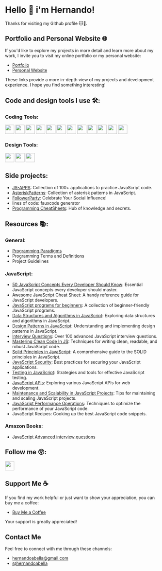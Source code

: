 # Hello 👋 i'm Hernando!
Thanks for visiting my Github profile 🐱🐙.

## Portfolio and Personal Website 🌐

If you'd like to explore my projects in more detail and learn more about my work, I invite you to visit my online portfolio or my personal website:

- [Portfolio](https://hernandoabella.github.io/portfolio/)
- [Personal Website](https://www.hernandoabella.dev)

These links provide a more in-depth view of my projects and development experience. I hope you find something interesting!

## Code and design tools I use 🛠️:

### Coding Tools:
<span><img src="https://cdn.jsdelivr.net/gh/devicons/devicon/icons/html5/html5-original.svg" width="30px"/></span>
<span><img src="https://cdn.jsdelivr.net/gh/devicons/devicon/icons/css3/css3-original.svg" width="30px"/></span>
<span><img src="https://cdn.jsdelivr.net/gh/devicons/devicon/icons/javascript/javascript-original.svg" width="30px"/></span>
<span><img src="https://cdn.jsdelivr.net/gh/devicons/devicon/icons/bootstrap/bootstrap-original.svg" width="30px"/></span>
<span><img src="https://cdn.jsdelivr.net/gh/devicons/devicon/icons/tailwindcss/tailwindcss-plain.svg" width="30px"/></span> 
<span><img src="https://cdn.jsdelivr.net/gh/devicons/devicon/icons/typescript/typescript-original.svg" width="30px"/></span>
<span><img src="https://cdn.jsdelivr.net/gh/devicons/devicon/icons/react/react-original.svg" width="30px"/></span>
<span><img src="https://cdn.jsdelivr.net/gh/devicons/devicon/icons/nextjs/nextjs-original.svg" width="30px"/></span>
<span><img src="https://cdn.jsdelivr.net/gh/devicons/devicon/icons/vscode/vscode-original.svg" width="30px"/></span>
<span><img src="https://cdn.jsdelivr.net/gh/devicons/devicon/icons/bash/bash-original.svg" width="30px"/></span>
<span><img src="https://cdn.jsdelivr.net/gh/devicons/devicon/icons/git/git-original.svg" width="30px"/></span>
<span><img src="https://cdn.jsdelivr.net/gh/devicons/devicon/icons/github/github-original.svg" width="30px"/></span>

### Design Tools:
<span><img src="https://cdn.jsdelivr.net/gh/devicons/devicon/icons/canva/canva-original.svg" width="30px"/></span>
<span><img src="https://cdn.jsdelivr.net/gh/devicons/devicon/icons/figma/figma-original.svg" width="30px"/></span>
<span><img src="https://cdn.jsdelivr.net/gh/devicons/devicon/icons/illustrator/illustrator-plain.svg" width="30px"/></span>


## Side projects:
- [JS-APPS](https://github.com/hernandoabella/js-apps): Collection of 100+ applications to practice JavaScript code.
- [AsteriskPatterns](https://github.com/hernandoabella/asteriskpatterns): Collection of asterisk patterns in JavaScript.
- [FollowerParty](https://github.com/hernandoabella/followerparty): Celebrate Your Social Influence!
- lines of code: fauxcode generator
- [Programming CheatSheets](https://github.com/hernandoabella/programming-cheatsheets): Hub of knowledge and secrets.

## Resources 📚:
### General: 
- [Programming Paradigms](https://github.com/hernandoabella/programming-paradigms)
- Programming Terms and Definitions
- Project Guidelines

### JavaScript:
- [50 JavaScript Concepts Every Developer Should Know](https://github.com/hernandoabella/50-concepts-every-javascript-developer-should-know): Essential JavaScript concepts every developer should master.
- Awesome JavaScript Cheat Sheet: A handy reference guide for JavaScript developers.
- [JavaScript programs for beginners](https://github.com/hernandoabella/javascript-programs-for-beginners): A collection of beginner-friendly JavaScript programs.
- [Data Structures and Algorithms in JavaScript](https://github.com/hernandoabella/dsa-in-js): Exploring data structures and algorithms in JavaScript.
- [Design Patterns in JavaScript](https://github.com/hernandoabella/design-patterns-in-javascript): Understanding and implementing design patterns in JavaScript.
- [Interview Questions](https://github.com/hernandoabella/interview-questions-js): Over 100 advanced JavaScript interview questions.
- [Mastering Clean Code In JS](https://github.com/hernandoabella/clean-code-in-js): Techniques for writing clean, readable, and robust JavaScript code.
- [Solid Principles in JavaScript](https://github.com/hernandoabella/solid-principles-in-javascript): A comprehensive guide to the SOLID principles in JavaScript.
- [JavaScript Security](https://github.com/hernandoabella/javascript-security-handbook): Best practices for securing your JavaScript applications.
- [Testing in JavaScript](https://github.com/hernandoabella/testing-in-javascript): Strategies and tools for effective JavaScript testing.
- [JavaScript APIs](https://github.com/hernandoabella/javascript-apis): Exploring various JavaScript APIs for web development.
- [Maintenance and Scalability in JavaScript Projects](https://github.com/hernandoabella/maintenance-and-scalability-in-javascript-projects): Tips for maintaining and scaling JavaScript projects.
- [JavaScript Performance Operations](https://github.com/hernandoabella/javascript-performance-operations): Techniques to optimize the performance of your JavaScript code.
- JavaScript Recipes: Cooking up the best JavaScript code snippets.

### Amazon Books:
- [JavaScript Advanced interview questions]()

## Follow me 😲:

[<img src="https://cdn-icons-png.flaticon.com/512/2504/2504947.png" width="30px"/>](https://www.twitter.com/hernandoabella)

## Support Me ☕

If you find my work helpful or just want to show your appreciation, you can buy me a coffee:

- [Buy Me a Coffee](https://www.buymeacoffee.com/yourusername)

Your support is greatly appreciated!

## Contact Me

Feel free to connect with me through these channels:

- hernandoabella@gmail.com
- [@hernandoabella](https://twitter.com/hernandoabella)
